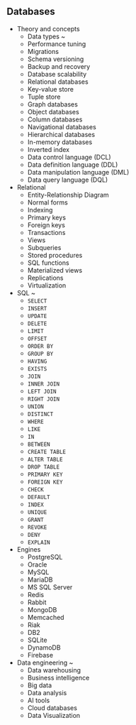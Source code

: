 ## Databases

- Theory and concepts
  - Data types ~
  - Performance tuning
  - Migrations
  - Schema versioning
  - Backup and recovery
  - Database scalability
  - Relational databases
  - Key-value store
  - Tuple store
  - Graph databases
  - Object databases
  - Column databases
  - Navigational databases
  - Hierarchical databases
  - In-memory databases
  - Inverted index
  - Data control language (DCL)
  - Data definition language (DDL)
  - Data manipulation language (DML)
  - Data query language (DQL)
- Relational
  - Entity-Relationship Diagram
  - Normal forms
  - Indexing
  - Primary keys
  - Foreign keys
  - Transactions
  - Views
  - Subqueries
  - Stored procedures
  - SQL functions
  - Materialized views
  - Replications
  - Virtualization
- SQL ~
  - `SELECT`
  - `INSERT`
  - `UPDATE`
  - `DELETE`
  - `LIMIT`
  - `OFFSET`
  - `ORDER BY`
  - `GROUP BY`
  - `HAVING`
  - `EXISTS`
  - `JOIN`
  - `INNER JOIN`
  - `LEFT JOIN`
  - `RIGHT JOIN`
  - `UNION`
  - `DISTINCT`
  - `WHERE`
  - `LIKE`
  - `IN`
  - `BETWEEN`
  - `CREATE TABLE`
  - `ALTER TABLE`
  - `DROP TABLE`
  - `PRIMARY KEY`
  - `FOREIGN KEY`
  - `CHECK`
  - `DEFAULT`
  - `INDEX`
  - `UNIQUE`
  - `GRANT`
  - `REVOKE`
  - `DENY`
  - `EXPLAIN`
- Engines
  - PostgreSQL
  - Oracle
  - MySQL
  - MariaDB
  - MS SQL Server
  - Redis
  - Rabbit
  - MongoDB
  - Memcached
  - Riak
  - DB2
  - SQLite
  - DynamoDB
  - Firebase
- Data engineering ~
  - Data warehousing
  - Business intelligence
  - Big data
  - Data analysis
  - AI tools
  - Cloud databases
  - Data Visualization
